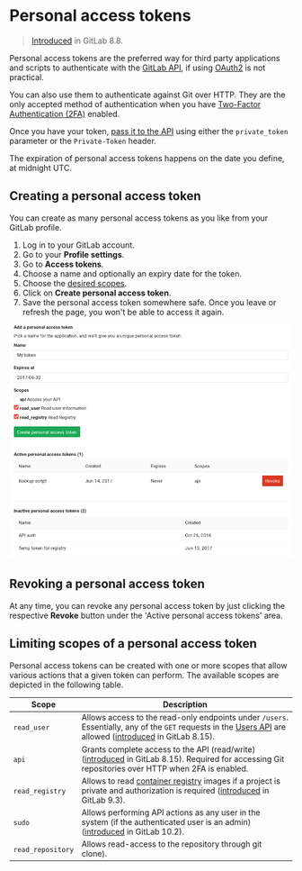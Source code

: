 # Personal access tokens

> [Introduced][ce-3749] in GitLab 8.8.

Personal access tokens are the preferred way for third party applications and scripts to
authenticate with the [GitLab API][api], if using [OAuth2](../../api/oauth2.md) is not practical.

You can also use them to authenticate against Git over HTTP. They are the only
accepted method of authentication when you have
[Two-Factor Authentication (2FA)][2fa] enabled.

Once you have your token, [pass it to the API][usage] using either the
`private_token` parameter or the `Private-Token` header.

The expiration of personal access tokens happens on the date you define,
at midnight UTC.

## Creating a personal access token

You can create as many personal access tokens as you like from your GitLab
profile.

1. Log in to your GitLab account.
1. Go to your **Profile settings**.
1. Go to **Access tokens**.
1. Choose a name and optionally an expiry date for the token.
1. Choose the [desired scopes](#limiting-scopes-of-a-personal-access-token).
1. Click on **Create personal access token**.
1. Save the personal access token somewhere safe. Once you leave or refresh
   the page, you won't be able to access it again.

![Personal access tokens page](img/personal_access_tokens.png)

## Revoking a personal access token

At any time, you can revoke any personal access token by just clicking the
respective **Revoke** button under the 'Active personal access tokens' area.

## Limiting scopes of a personal access token

Personal access tokens can be created with one or more scopes that allow various
actions that a given token can perform. The available scopes are depicted in
the following table.

| Scope | Description |
| ----- | ----------- |
|`read_user` | Allows access to the read-only endpoints under `/users`. Essentially, any of the `GET` requests in the [Users API][users] are allowed ([introduced][ce-5951] in GitLab 8.15). |
| `api` | Grants complete access to the API (read/write) ([introduced][ce-5951] in GitLab 8.15). Required for accessing Git repositories over HTTP when 2FA is enabled. |
| `read_registry` | Allows to read [container registry] images if a project is private and authorization is required ([introduced][ce-11845] in GitLab 9.3). |
| `sudo` | Allows performing API actions as any user in the system (if the authenticated user is an admin) ([introduced][ce-14838] in GitLab 10.2). |
| `read_repository` | Allows read-access to the repository through git clone). |

[2fa]: ../account/two_factor_authentication.md
[api]: ../../api/README.md
[ce-3749]: https://gitlab.com/gitlab-org/gitlab-ce/merge_requests/3749
[ce-5951]: https://gitlab.com/gitlab-org/gitlab-ce/merge_requests/5951
[ce-11845]: https://gitlab.com/gitlab-org/gitlab-ce/merge_requests/11845
[ce-14838]: https://gitlab.com/gitlab-org/gitlab-ce/merge_requests/14838
[container registry]: ../project/container_registry.md
[users]: ../../api/users.md
[usage]: ../../api/README.md#personal-access-tokens
